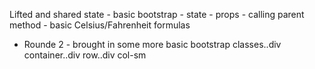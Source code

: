 Lifted and shared state - basic bootstrap - state - props - calling parent method - basic Celsius/Fahrenheit formulas

* Rounde 2 - brought in some more basic bootstrap classes..div container..div row..div col-sm